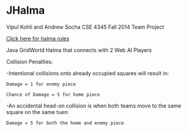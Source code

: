 JHalma
======
Vipul Kohli and Andrew Socha CSE 4345 Fall 2014 Team Project

<a href="http://lyle.smu.edu/~coyle/halmagame/halma1.0/canvas.html#halma">Click here for halma rules</a>

Java GridWorld Halma that connects with 2 Web AI Players

Collision Penalties:

-Intentional collisions onto already occupied squares will result in:
	
	Damage = 1 for enemy piece
	
	Chance of Damage = 5 for home piece

-An accidental head-on collision is when both teams move to the same square on the same tuen:
	
	Damage = 5 for both the home and enemy piece
